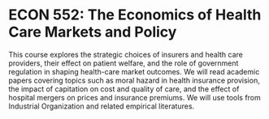 # ECON 552: The Economics of Health Care Markets and Policy

This course explores the strategic choices of insurers and health care providers, their effect on patient welfare, and the role of government regulation in shaping health-care market outcomes. We will read academic papers covering topics such as moral hazard in health insurance provision, the impact of capitation on cost and quality of care, and the effect of hospital mergers on prices and insurance premiums. We will use tools from Industrial Organization and related empirical literatures.